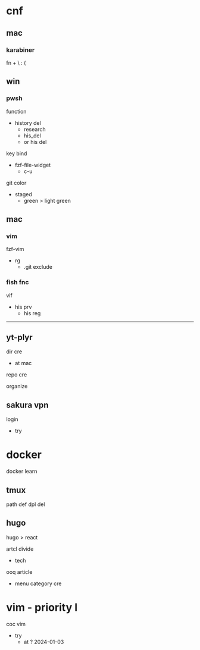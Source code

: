 
# cnf


## mac

### karabiner

fn + \ : (



## win

### pwsh

function

- history del
  - research
  - his_del
  - or his del


key bind
- fzf-file-widget
  - c-u



git color
- staged
  - green > light green



## mac

### vim

fzf-vim
- rg
  - .git exclude


### fish fnc

vif
- his prv
  - his reg




---

## yt-plyr

dir cre
- at mac

repo cre


organize



## sakura vpn

login
- try


# docker

docker learn


## tmux

path def dpl del


## hugo

hugo > react


artcl divide
- tech


ooq article
- menu category cre


# vim  -  priority l

coc vim
- try
  - at ? 2024-01-03



